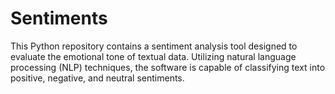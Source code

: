 # Sentiments
This Python repository contains a sentiment analysis tool designed to evaluate the emotional tone of textual data. Utilizing natural language processing (NLP) techniques, the software is capable of classifying text into positive, negative, and neutral sentiments. 
